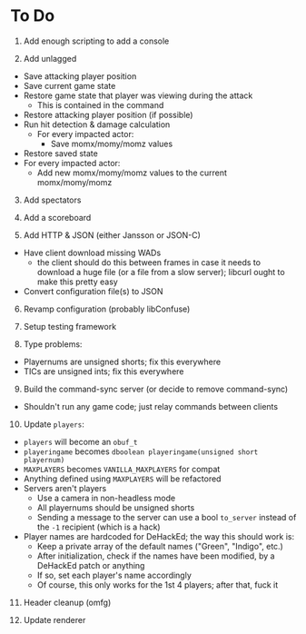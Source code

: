 # To Do

1. Add enough scripting to add a console

2. Add unlagged
  - Save attacking player position
  - Save current game state
  - Restore game state that player was viewing during the attack
    - This is contained in the command
  - Restore attacking player position (if possible)
  - Run hit detection & damage calculation
    - For every impacted actor:
      - Save momx/momy/momz values
  - Restore saved state
  - For every impacted actor:
    - Add new momx/momy/momz values to the current momx/momy/momz

3. Add spectators

4. Add a scoreboard

5. Add HTTP & JSON (either Jansson or JSON-C)
  - Have client download missing WADs
    - the client should do this between frames in case it needs to download a
      huge file (or a file from a slow server); libcurl ought to make this
      pretty easy
  - Convert configuration file(s) to JSON

6. Revamp configuration (probably libConfuse)

7. Setup testing framework

8. Type problems:
  - Playernums are unsigned shorts; fix this everywhere
  - TICs are unsigned ints; fix this everywhere

9. Build the command-sync server (or decide to remove command-sync)
  - Shouldn't run any game code; just relay commands between clients

10. Update `players`:
  - `players` will become an `obuf_t`
  - `playeringame` becomes `dboolean playeringame(unsigned short playernum)`
  - `MAXPLAYERS` becomes `VANILLA_MAXPLAYERS` for compat
  - Anything defined using `MAXPLAYERS` will be refactored
  - Servers aren't players
    - Use a camera in non-headless mode
    - All playernums should be unsigned shorts
    - Sending a message to the server can use a bool `to_server` instead of the
      `-1` recipient (which is a hack)
  - Player names are hardcoded for DeHackEd; the way this should work is:
    - Keep a private array of the default names ("Green", "Indigo", etc.)
    - After initialization, check if the names have been modified, by a
      DeHackEd patch or anything
    - If so, set each player's name accordingly
    - Of course, this only works for the 1st 4 players; after that, fuck it

11. Header cleanup (omfg)

12. Update renderer

<!-- vi: set et ts=4 sw=4 tw=79: -->

